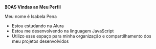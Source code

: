 **BOAS Vindas ao Meu Perfil** 

Meu nome é Isabela Pena
- Estou estudando na Alura
- Estou me desenvolvendo na linguagem JavaScript
- Utilizo esse espaço para minha organização e compartilhamento dos meu projetos desenvolvidos
